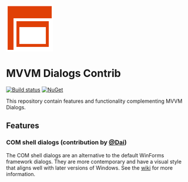 ![MVVM Dialogs logo](doc/resources/Icon_128x128.png)

# MVVM Dialogs Contrib

[![Build status](https://ci.appveyor.com/api/projects/status/a25s6yfp0e70v4pw/branch/master?svg=true)](https://ci.appveyor.com/project/FantasticFiasco/mvvm-dialogs-contrib/branch/master) [![NuGet](https://img.shields.io/nuget/v/MvvmDialogs.Contrib.svg)](https://www.nuget.org/packages/MvvmDialogs.Contrib/)

This repository contain features and functionality complementing MVVM Dialogs.

## Features

### COM shell dialogs (contribution by [@Dai](https://github.com/Jehoel))

The COM shell dialogs are an alternative to the default WinForms framework dialogs. They are more contemporary and have a visual style that aligns well with later versions of Windows. See the [wiki](https://github.com/FantasticFiasco/mvvm-dialogs-contrib/wiki/COM-shell-dialogs) for more information.